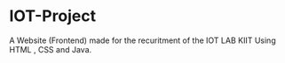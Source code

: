 # IOT-Project

A Website (Frontend) made for the recuritment of the IOT LAB KIIT Using HTML , CSS and Java.
